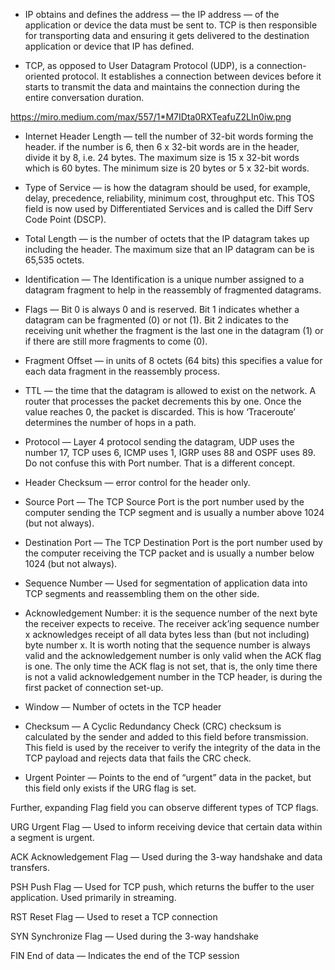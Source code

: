 - IP obtains and defines the address — the IP address — of the application or device the data must be sent to. TCP is then responsible for transporting data and ensuring it gets delivered to the destination application or device that IP has defined.

- TCP, as opposed to User Datagram Protocol (UDP), is a connection-oriented protocol. It establishes a connection between devices before it starts to transmit the data and maintains the connection during the entire conversation duration.

https://miro.medium.com/max/557/1*M7IDta0RXTeafuZ2LIn0iw.png


- Internet Header Length — tell the number of 32-bit words forming the header. if the number is 6, then 6 x 32-bit words are in the header, divide it by 8, i.e. 24 bytes. The maximum size is 15 x 32-bit words which is 60 bytes. The minimum size is 20 bytes or 5 x 32-bit words.

- Type of Service — is how the datagram should be used, for example, delay, precedence, reliability, minimum cost, throughput etc. This TOS field is now used by Differentiated Services and is called the Diff Serv Code Point (DSCP).

- Total Length — is the number of octets that the IP datagram takes up including the header. The maximum size that an IP datagram can be is 65,535 octets.

- Identification — The Identification is a unique number assigned to a datagram fragment to help in the reassembly of fragmented datagrams.

- Flags — Bit 0 is always 0 and is reserved. Bit 1 indicates whether a datagram can be fragmented (0) or not (1). Bit 2 indicates to the receiving unit whether the fragment is the last one in the datagram (1) or if there are still more fragments to come (0).

- Fragment Offset — in units of 8 octets (64 bits) this specifies a value for each data fragment in the reassembly process.

- TTL — the time that the datagram is allowed to exist on the network. A router that processes the packet decrements this by one. Once the value reaches 0, the packet is discarded. This is how ‘Traceroute’ determines the number of hops in a path.

- Protocol — Layer 4 protocol sending the datagram, UDP uses the number 17, TCP uses 6, ICMP uses 1, IGRP uses 88 and OSPF uses 89. Do not confuse this with Port number. That is a different concept.

- Header Checksum — error control for the header only.


- Source Port — The TCP Source Port is the port number used by the computer sending the TCP segment and is usually a number above 1024 (but not always).

- Destination Port — The TCP Destination Port is the port number used by the computer receiving the TCP packet and is usually a number below 1024 (but not always).

- Sequence Number — Used for segmentation of application data into TCP segments and reassembling them on the other side.

- Acknowledgement Number: it is the sequence number of the next byte the receiver expects to receive. The receiver ack’ing sequence number x acknowledges receipt of all data bytes less than (but not including) byte number x. It is worth noting that the sequence number is always valid and the acknowledgement number is only valid when the ACK flag is one. The only time the ACK flag is not set, that is, the only time there is not a valid acknowledgement number in the TCP header, is during the first packet of connection set-up.

- Window — Number of octets in the TCP header

- Checksum — A Cyclic Redundancy Check (CRC) checksum is calculated by the sender and added to this field before transmission. This field is used by the receiver to verify the integrity of the data in the TCP payload and rejects data that fails the CRC check.

- Urgent Pointer — Points to the end of “urgent” data in the packet, but this field only exists if the URG flag is set.

Further, expanding Flag field you can observe different types of TCP flags.

URG
Urgent Flag — Used to inform receiving device that certain data within a segment is urgent.

ACK
Acknowledgement Flag — Used during the 3-way handshake and data transfers.

PSH
Push Flag — Used for TCP push, which returns the buffer to the user application. Used primarily in streaming.

RST
Reset Flag — Used to reset a TCP connection

SYN
Synchronize Flag — Used during the 3-way handshake

FIN
End of data — Indicates the end of the TCP session




